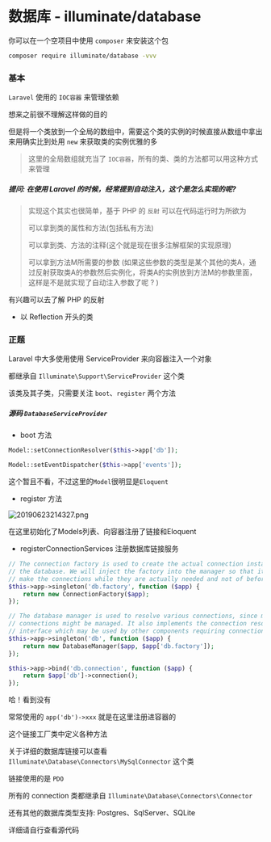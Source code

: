 # 数据库 - illuminate/database

你可以在一个空项目中使用 `composer` 来安装这个包

```bash
composer require illuminate/database -vvv
```

### 基本

`Laravel` 使用的 `IOC容器` 来管理依赖

想来之前很不理解这样做的目的

但是将一个类放到一个全局的数组中，需要这个类的实例的时候直接从数组中拿出来用确实比到处用 `new` 来获取类的实例优雅的多

> 这里的全局数组就充当了 `IOC容器`，所有的类、类的方法都可以用这种方式来管理

##### 提问: 在使用 Laravel 的时候，经常提到自动注入，这个是怎么实现的呢?
>
>
> 实现这个其实也很简单，基于 PHP 的 `反射` 可以在代码运行时为所欲为
>
> 可以拿到类的属性和方法(包括私有方法)
>
> 可以拿到类、方法的注释(这个就是现在很多注解框架的实现原理)
>
> 可以拿到方法M所需要的参数 (如果这些参数的类型是某个其他的类A，通过反射获取类A的参数然后实例化，将类A的实例放到方法M的参数里面，这样是不是就实现了自动注入参数了呢 ? )
>
> 

有兴趣可以去了解 PHP 的反射

- 以 Reflection 开头的类

### 正题

Laravel 中大多使用使用 ServiceProvider 来向容器注入一个对象

都继承自 `Illuminate\Support\ServiceProvider` 这个类

该类及其子类，只需要关注 `boot`、`register` 两个方法

##### 源码 `DatabaseServiceProvider`

- boot 方法

```php
Model::setConnectionResolver($this->app['db']);

Model::setEventDispatcher($this->app['events']);
```

这个暂且不看，不过这里的`Model`很明显是`Eloquent`

- register 方法

![20190623214327.png](https://i.loli.net/2019/06/23/5d0f82481508e71548.png)

在这里初始化了Models列表、向容器注册了链接和Eloquent

- registerConnectionServices 注册数据库链接服务

```php
// The connection factory is used to create the actual connection instances on
// the database. We will inject the factory into the manager so that it may
// make the connections while they are actually needed and not of before.
$this->app->singleton('db.factory', function ($app) {
    return new ConnectionFactory($app);
});

// The database manager is used to resolve various connections, since multiple
// connections might be managed. It also implements the connection resolver
// interface which may be used by other components requiring connections.
$this->app->singleton('db', function ($app) {
    return new DatabaseManager($app, $app['db.factory']);
});

$this->app->bind('db.connection', function ($app) {
    return $app['db']->connection();
});
```

哈！看到没有

常常使用的 `app('db')->xxx` 就是在这里注册进容器的

这个链接工厂类中定义各种方法

关于详细的数据库链接可以查看 `Illuminate\Database\Connectors\MySqlConnector` 这个类

链接使用的是 `PDO`

所有的 connection 类都继承自 `Illuminate\Database\Connectors\Connector`

还有其他的数据库类型支持: Postgres、SqlServer、SQLite

详细请自行查看源代码
